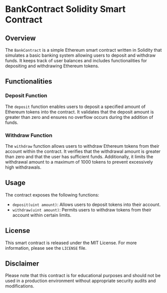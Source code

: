 # BankContract Solidity Smart Contract

## Overview

The `BankContract` is a simple Ethereum smart contract written in Solidity that simulates a basic banking system allowing users to deposit and withdraw funds. It keeps track of user balances and includes functionalities for depositing and withdrawing Ethereum tokens.

## Functionalities

### Deposit Function

The `deposit` function enables users to deposit a specified amount of Ethereum tokens into the contract. It validates that the deposit amount is greater than zero and ensures no overflow occurs during the addition of funds.

### Withdraw Function

The `withdraw` function allows users to withdraw Ethereum tokens from their account within the contract. It verifies that the withdrawal amount is greater than zero and that the user has sufficient funds. Additionally, it limits the withdrawal amount to a maximum of 1000 tokens to prevent excessively high withdrawals.

## Usage

The contract exposes the following functions:

- `deposit(uint amount)`: Allows users to deposit tokens into their account.
- `withdraw(uint amount)`: Permits users to withdraw tokens from their account within certain limits.

## License

This smart contract is released under the MIT License. For more information, please see the `LICENSE` file.

## Disclaimer

Please note that this contract is for educational purposes and should not be used in a production environment without appropriate security audits and modifications.
